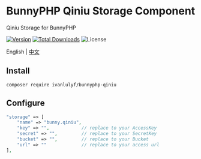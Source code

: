 # BunnyPHP Qiniu Storage Component

Qiniu Storage for BunnyPHP

[![Version](https://img.shields.io/packagist/v/ivanlulyf/bunnyphp-qiniu.svg?color=orange&style=flat-square)](https://packagist.org/packages/ivanlulyf/bunnyphp-qiniu)
[![Total Downloads](https://img.shields.io/packagist/dt/ivanlulyf/bunnyphp-qiniu.svg?color=brightgreen&style=flat-square)](https://packagist.org/packages/ivanlulyf/bunnyphp-qiniu)
![License](https://img.shields.io/packagist/l/ivanlulyf/bunnyphp-qiniu.svg?color=blue&style=flat-square)

English | [中文](README_CN.md)

## Install

```shell
composer require ivanlulyf/bunnyphp-qiniu
```

## Configure

```php
"storage" => [
	"name" => "bunny.qiniu",
	"key" => "",            // replace to your AccessKey
	"secret" => "",         // replace to your SecretKey
	"bucket" => "",         // replace to your Bucket
	"url" => ""             // replace to your access url
],
```